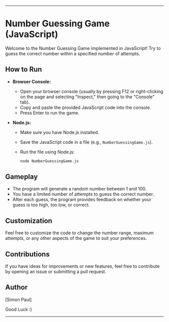 ---

# Number Guessing Game (JavaScript)

Welcome to the Number Guessing Game implemented in JavaScript! Try to guess the correct number within a specified number of attempts.

## How to Run

- **Browser Console:**
  - Open your browser console (usually by pressing F12 or right-clicking on the page and selecting "Inspect," then going to the "Console" tab).
  - Copy and paste the provided JavaScript code into the console.
  - Press Enter to run the game.

- **Node.js:**
  - Make sure you have Node.js installed.
  - Save the JavaScript code in a file (e.g., `NumberGuessingGame.js`).
  - Run the file using Node.js:

    ```bash
    node NumberGuessingGame.js
    ```

## Gameplay

- The program will generate a random number between 1 and 100.
- You have a limited number of attempts to guess the correct number.
- After each guess, the program provides feedback on whether your guess is too high, too low, or correct.

## Customization

Feel free to customize the code to change the number range, maximum attempts, or any other aspects of the game to suit your preferences.

## Contributions

If you have ideas for improvements or new features, feel free to contribute by opening an issue or submitting a pull request.

## Author
[Simon Paul]

Good Luck :)

---